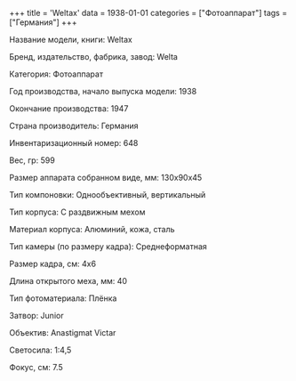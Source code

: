 +++
title = 'Weltax'
data = 1938-01-01
categories = ["Фотоаппарат"]
tags = ["Германия"]
+++

Название модели, книги: Weltax

Бренд, издательство, фабрика, завод: Welta

Категория: Фотоаппарат

Год производства, начало выпуска модели: 1938

Окончание производства: 1947

Страна производитель: Германия

Инвентаризационный номер: 648

Вес, гр: 599

Размер аппарата  собранном виде, мм: 130x90x45

Тип компоновки: Однообъективный, вертикальный

Тип корпуса: С раздвижным мехом

Материал корпуса: Алюминий, кожа, сталь

Тип камеры (по размеру кадра): Среднеформатная

Размер кадра, см: 4х6

Длина открытого меха, мм: 40

Тип фотоматериала: Плёнка

Затвор: Junior

Объектив: Anastigmat Victar

Светосила: 1:4,5

Фокус, см: 7.5

